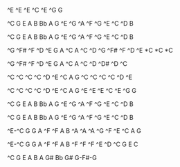 ^E ^E ^E
^C ^E ^G G

 

^C G E
A B Bb A
G ^E ^G ^A
^F ^G ^E ^C ^D B

^C G E
A B Bb A
G ^E ^G ^A
^F ^G ^E ^C ^D B

 

^G ^F# ^F ^D ^E
G A ^C
A ^C ^D
^G ^F# ^F ^D ^E
*C *C *C

^G ^F# ^F ^D ^E
G A ^C
A ^C ^D
^D# ^D ^C

 

^C ^C ^C
^C ^D ^E ^C A G
^C ^C ^C
^C ^D ^E

^C ^C ^C
^C ^D ^E ^C A G
^E ^E ^E
^C ^E ^G
G

 

^C G E
A B Bb A
G ^E ^G ^A
^F ^G ^E ^C ^D B

^C G E
A B Bb A
G ^E ^G ^A
^F ^G ^E ^C ^D B

 

^E-^C G
G A ^F ^F A
B ^A ^A ^A ^G ^F
^E ^C A G

^E-^C G
G A ^F ^F A
B ^F ^F ^F ^E ^D ^C
G E C

 

^C G E
A B A
G# Bb G#
G-F#-G
